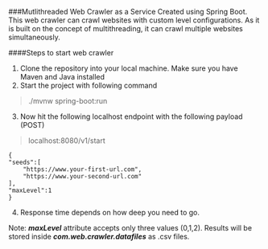 ###Mutlithreaded Web Crawler as a Service
Created using Spring Boot. This web crawler can crawl websites with custom level configurations. As it is built on the concept of multithreading, it can crawl multiple websites simultaneously.

####Steps to start web crawler
1. Clone the repository into your local machine. Make sure you have Maven and Java installed
2. Start the project with following command
> ./mvnw spring-boot:run
3. Now hit the following localhost endpoint with the following payload (POST)
> localhost:8080/v1/start
> 
    {
    "seeds":[
        "https://www.your-first-url.com",
        "https://www.your-second-url.com"
    ],
    "maxLevel":1
    }

4. Response time depends on how deep you need to go.

Note: ***maxLevel*** attribute accepts only three values (0,1,2). Results will be stored inside ***com.web.crawler.datafiles*** as .csv files.